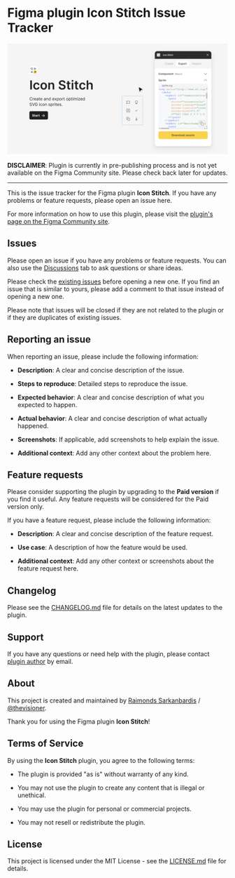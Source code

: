# Figma plugin Icon Stitch Issue Tracker

![Cover Image](./assets/Cover.png)

**DISCLAIMER**: Plugin is currently in pre-publishing process and is not yet available on the Figma Community site. Please check back later for updates.

---

This is the issue tracker for the Figma plugin **Icon Stitch**. If you have any problems or feature requests, please open an issue here.

For more information on how to use this plugin, please visit the [plugin's page on the Figma Community site](https://www.figma.com/community/search?resource_type=plugins&sort_by=relevancy&query=icon+stytch&editor_type=figma&price=all&creators=all).

## Issues

Please open an issue if you have any problems or feature requests. You can also use the [Discussions](https://github.com/thevisioner/figma-plugin-icon-stitch-issue-tracker/discussions) tab to ask questions or share ideas.

Please check the [existing issues](https://github.com/thevisioner/figma-plugin-icon-stitch-issue-tracker/issues) before opening a new one. If you find an issue that is similar to yours, please add a comment to that issue instead of opening a new one.

Please note that issues will be closed if they are not related to the plugin or if they are duplicates of existing issues.

## Reporting an issue

When reporting an issue, please include the following information:

- **Description**: A clear and concise description of the issue.

- **Steps to reproduce**: Detailed steps to reproduce the issue.

- **Expected behavior**: A clear and concise description of what you expected to happen.

- **Actual behavior**: A clear and concise description of what actually happened.

- **Screenshots**: If applicable, add screenshots to help explain the issue.

- **Additional context**: Add any other context about the problem here.

## Feature requests

Please consider supporting the plugin by upgrading to the **Paid version** if you find it useful. Any feature requests will be considered for the Paid version only.

If you have a feature request, please include the following information:

- **Description**: A clear and concise description of the feature request.

- **Use case**: A description of how the feature would be used.

- **Additional context**: Add any other context or screenshots about the feature request here.

## Changelog

Please see the [CHANGELOG.md](./CHANGELOG.md) file for details on the latest updates to the plugin.

## Support

If you have any questions or need help with the plugin, please contact [plugin author](mailto:raimonds.sarkanbardis@gmail.com?subject=A%20Question%2FHelp%20with%20Figma%20plugin%20Icon%20Stitch&body=Hello%2C%0A%0AI%20have%20a%20question%20about%20the%20Figma%20plugin%20Icon%20Stitch.%0A%0A%23%23%20Description%0A%5BPlease%20enter%20a%20clear%20and%20concise%20description%20of%20your%20question%20or%20issue%20here.%5D%0A%0A%23%23%20Additional%20Context%0A%5BPlease%20add%20any%20other%20context%20or%20information%20related%20to%20your%20question%20or%20issue%20here.%5D%0A%0AThank%20you%2C%0A%5BYour%20Name%5D) by email.

## About

This project is created and maintained by [Raimonds Sarkanbardis](https://www.visioner.dev) / [@thevisioner](https://www.figma.com/@thevisioner).

Thank you for using the Figma plugin **Icon Stitch**!

## Terms of Service

By using the **Icon Stitch** plugin, you agree to the following terms:

- The plugin is provided "as is" without warranty of any kind.

- You may not use the plugin to create any content that is illegal or unethical.

- You may use the plugin for personal or commercial projects.

- You may not resell or redistribute the plugin.

## License

This project is licensed under the MIT License - see the [LICENSE.md](./LICENSE.md) file for details.
